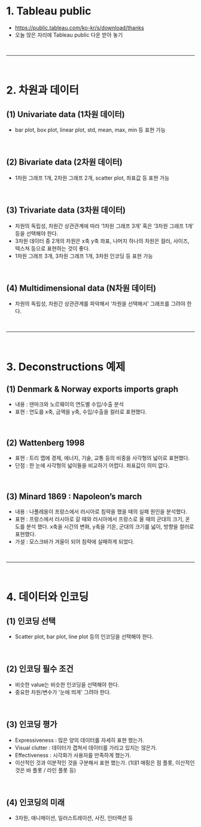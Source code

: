# 1. Tableau public
 - https://public.tableau.com/ko-kr/s/download/thanks
 - 오늘 앉은 자리에 Tableau public 다운 받아 놓기

<br>
<hr>
<br>

# 2. 차원과 데이터
## (1) Univariate data (1차원 데이터)
  - bar plot, box plot, linear plot, std, mean, max, min 등 표현 가능

<br>

## (2) Bivariate data (2차원 데이터)
  - 1차원 그래프 1개, 2차원 그래프 2개, scatter plot, 좌표값 등 표현 가능

<br>

## (3) Trivariate data (3차원 데이터)
  - 차원의 독립성, 차원간 상관관계에 따라 ‘1차원 그래프 3개’ 혹은 ‘3차원 그래프 1개’ 등을 선택해야 한다.
  - 3차원 데이터 중 2개의 차원은 x축 y축 좌표, 나머지 하나의 차원은 컬러, 사이즈, 텍스쳐 등으로 표현하는 것이 좋다.
  - 1차원 그래프 3개, 3차원 그래프 1개, 3차원 인코딩 등 표현 가능

<br>

## (4) Multidimensional data (N차원 데이터)
  - 차원의 독립성, 차원간 상관관계를 파악해서 ‘차원을 선택해서’ 그래프를 그려야 한다.


<br>
<hr>
<br>


# 3. Deconstructions 예제
## (1) Denmark & Norway exports imports graph
  - 내용 : 덴마크와 노르웨이의 연도별 수입/수출 분석
  - 표현 : 연도를 x축, 금액을 y축, 수입/수출을 컬러로 표현했다.

<br>

## (2) Wattenberg 1998
  - 표현 : 트리 맵에 경제, 에너지, 기술, 교통 등의 비중을 사각형의 넓이로 표현했다.
  - 단점 : 한 눈에 사각형의 넓이들을 비교하기 어렵다. 좌표값이 의미 없다.

<br>

## (3) Minard 1869 : Napoleon’s march
  - 내용 : 나폴레옹이 프랑스에서 러시아로 침략을 했을 때의 실패 원인을 분석했다.
  - 표현 : 프랑스에서 러시아로 갈 때와 러시아에서 프랑스로 올 때의 군대의 크기, 온도를 분석 했다. x축을 시간의 변화, y축을 기온, 군대의 크기를 넓이, 방향을 컬러로 표현했다.  
  - 가설 : 모스크바가 겨울이 되어 침략에 실패하게 되었다.


<br>
<hr>
<br>


# 4. 데이터와 인코딩
## (1) 인코딩 선택
  - Scatter plot, bar plot, line plot 등의 인코딩을 선택해야 한다.

<br>

## (2) 인코딩 필수 조건
  - 비슷한 value는 비슷한 인코딩을 선택해야 한다.
  - 중요한 차원/변수가 '눈에 띄게' 그려야 한다.

<br>

## (3) 인코딩 평가
  - Expressiveness : 많은 양의 데이터를 자세히 표현 했는가.
  - Visual clutter : 데이터가 겹쳐서 데이터를 가리고 있지는 않은가.
  - Effectiveness : 시각화가 사용자를 만족하게 했는가.
  - 이산적인 것과 이분적인 것을 구분해서 표현 했는가. (1대1 매핑은 점 플롯, 이산적인 것은 바 플롯 / 라인 플롯 등)

<br>


## (4) 인코딩의 미래
  - 3차원, 애니메이션, 일러스트레이션, 사진, 인터랙션 등
